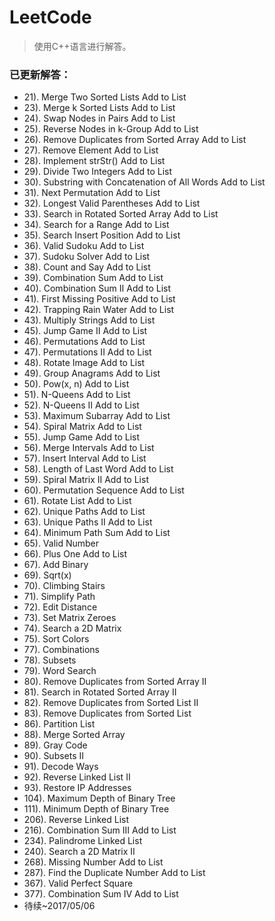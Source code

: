 # LeetCode
> 使用C++语言进行解答。
### 已更新解答：
* 21). Merge Two Sorted Lists Add to List
* 23). Merge k Sorted Lists Add to List
* 24). Swap Nodes in Pairs Add to List
* 25). Reverse Nodes in k-Group Add to List
* 26). Remove Duplicates from Sorted Array Add to List
* 27). Remove Element Add to List
* 28). Implement strStr() Add to List
* 29). Divide Two Integers Add to List
* 30). Substring with Concatenation of All Words Add to List
* 31). Next Permutation Add to List
* 32). Longest Valid Parentheses Add to List
* 33). Search in Rotated Sorted Array Add to List
* 34). Search for a Range Add to List
* 35). Search Insert Position Add to List
* 36). Valid Sudoku Add to List
* 37). Sudoku Solver Add to List
* 38). Count and Say Add to List
* 39). Combination Sum Add to List
* 40). Combination Sum II Add to List
* 41). First Missing Positive Add to List
* 42). Trapping Rain Water Add to List
* 43). Multiply Strings Add to List
* 45). Jump Game II Add to List
* 46). Permutations Add to List
* 47). Permutations II Add to List
* 48). Rotate Image Add to List
* 49). Group Anagrams Add to List
* 50). Pow(x, n) Add to List
* 51). N-Queens Add to List
* 52). N-Queens II Add to List
* 53). Maximum Subarray Add to List
* 54). Spiral Matrix Add to List
* 55). Jump Game Add to List
* 56). Merge Intervals Add to List
* 57). Insert Interval Add to List
* 58). Length of Last Word Add to List
* 59). Spiral Matrix II Add to List
* 60). Permutation Sequence Add to List
* 61). Rotate List Add to List
* 62). Unique Paths Add to List
* 63). Unique Paths II Add to List
* 64). Minimum Path Sum Add to List
* 65). Valid Number
* 66). Plus One Add to List
* 67). Add Binary
* 69). Sqrt(x)	
* 70). Climbing Stairs
* 71). Simplify Path
* 72). Edit Distance
* 73). Set Matrix Zeroes
* 74). Search a 2D Matrix
* 75). Sort Colors
* 77). Combinations
* 78). Subsets
* 79). Word Search
* 80). Remove Duplicates from Sorted Array II
* 81). Search in Rotated Sorted Array II
* 82). Remove Duplicates from Sorted List II
* 83). Remove Duplicates from Sorted List
* 86). Partition List   
* 88). Merge Sorted Array  
* 89). Gray Code   
* 90). Subsets II   
* 91). Decode Ways 
* 92). Reverse Linked List II   
* 93). Restore IP Addresses   
* 104). Maximum Depth of Binary Tree   
* 111). Minimum Depth of Binary Tree   
* 206). Reverse Linked List   
* 216). Combination Sum III Add to List
* 234). Palindrome Linked List   
* 240). Search a 2D Matrix II
* 268). Missing Number Add to List
* 287). Find the Duplicate Number Add to List
* 367). Valid Perfect Square   
* 377). Combination Sum IV Add to List
* 待续~2017/05/06
